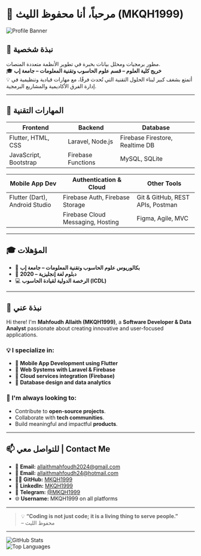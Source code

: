 # 👋 مرحباً، أنا محفوظ الليث (MKQH1999)

![Profile Banner](https://your-image-link-here.com/banner.png) <!-- يمكنك إضافة صورة بانر هنا -->

## 💼 نبذة شخصية
مطور برمجيات ومحلل بيانات بخبرة في تطوير الأنظمة متعددة المنصات.  
🎓 **خريج كلية العلوم – قسم علوم الحاسوب وتقنية المعلومات – جامعة إب**  
💡 أتمتع بشغف كبير لبناء الحلول التقنية التي تُحدث فرقًا، مع مهارات قيادية وتنظيمية في إدارة الفرق الأكاديمية والمشاريع البرمجية.

---

## 🔧 المهارات التقنية

| **Frontend**         | **Backend**                  | **Database**                        |
|-----------------------|------------------------------|-------------------------------------|
| Flutter, HTML, CSS   | Laravel, Node.js             | Firebase Firestore, Realtime DB    |
| JavaScript, Bootstrap | Firebase Functions           | MySQL, SQLite                      |

| **Mobile App Dev**    | **Authentication & Cloud**         | **Other Tools**                   |
|-----------------------|-------------------------------------|-------------------------------------|
| Flutter (Dart), Android Studio | Firebase Auth, Firebase Storage | Git & GitHub, REST APIs, Postman |
|                       | Firebase Cloud Messaging, Hosting  | Figma, Agile, MVC                 |

---

## 🎓 المؤهلات

- 🏅 **بكالوريوس علوم الحاسوب وتقنية المعلومات – جامعة إب**  
- 📜 **دبلوم لغة إنجليزية – 2020**  
- 💻 **الرخصة الدولية لقيادة الحاسوب (ICDL)**  

---

## 🧠 نبذة عني

Hi there! I'm **Mahfoudh Allaith (MKQH1999)**, a **Software Developer & Data Analyst** passionate about creating innovative and user-focused applications.

### 💡 I specialize in:
- 🔹 **Mobile App Development using Flutter**
- 🔹 **Web Systems with Laravel & Firebase**
- 🔹 **Cloud services integration (Firebase)**
- 🔹 **Database design and data analytics**

### 🌟 I'm always looking to:
- Contribute to **open-source projects**.
- Collaborate with **tech communities**.
- Build meaningful and impactful **products**.

---

## 📫 للتواصل معي | Contact Me

- 📧 **Email:** allaithmahfoudh2024@gmail.com  
- 📧 **Email:** allaithmahfoudh24@hotmail.com  
- 🧑‍💻 **GitHub:** [MKQH1999](https://github.com/MKQH1999)  
- 🧠 **LinkedIn:** [MKQH1999](https://www.linkedin.com/in/MKQH1999)  
- 📱 **Telegram:** [@MKQH1999](https://t.me/MKQH1999)  
- 🌐 **Username:** MKQH1999 on all platforms  

---

> 💡 **“Coding is not just code; it is a living thing to serve people.”**  
> – محفوظ الليث

---

![GitHub Stats](https://github-readme-stats.vercel.app/api?username=MKQH1999&show_icons=true&theme=radical)  
![Top Languages](https://github-readme-stats.vercel.app/api/top-langs/?username=MKQH1999&layout=compact&theme=radical)